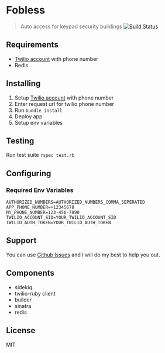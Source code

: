 # Fobless
> Auto access for keypad security buildings
[![Build Status](https://travis-ci.org/saegey/fobless.svg?branch=master)](https://travis-ci.org/saegey/fobless)

## Requirements
- [Twilio account](http://twilio.com) with phone number
- Redis

## Installing
1. Setup [Twilio account](http://twilio.com) with phone number
2. Enter request url for twilio phone number
3. Run `bundle install`
4. Deploy app
6. Setup env variables

## Testing
Run test suite `rspec test.rb` 

## Configuring

### Required Env Variables
```
AUTHORIZED_NUMBERS=AUTHORIZED_NUMBERS_COMMA_SEPERATED
APP_PHONE_NUMBER=+12345678
MY_PHONE_NUMBER=123-456-7890
TWILIO_ACCOUNT_SID=YOUR_TWILIO_ACCOUNT_SID
TWILIO_AUTH_TOKEN=YOUR_TWILIO_AUTH_TOKEN
```

## Support
You can use [Github Issues](https://github.com/saegey/fobless/issues) and I will do my best to help you out.

## Components
- sidekiq
- twilio-ruby client
- builder
- sinatra
- redis

## License
MIT